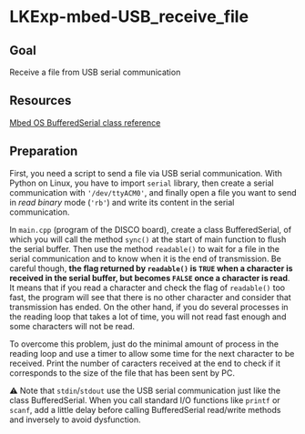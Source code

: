 # LKExp-mbed-USB_receive_file

## Goal

Receive a file from USB serial communication

## Resources

[Mbed OS BufferedSerial class reference](https://os.mbed.com/docs/mbed-os/v6.2/mbed-os-api-doxy/classmbed_1_1_buffered_serial.html)

## Preparation

First, you need a script to send a file via USB serial communication. With Python on Linux, you have to import `serial` library, then create a serial communication with `'/dev/ttyACM0'`, and finally open a file you want to send in *read binary* mode (`'rb'`) and write its content in the serial communication.

In `main.cpp` (program of the DISCO board), create a class BufferedSerial, of which you will call the method `sync()` at the start of main function to flush the serial buffer. Then use the method `readable()` to wait for a file in the serial communication and to know when it is the end of transmission. Be careful though, **the flag returned by `readable()` is `TRUE` when a character is received in the serial buffer, but becomes `FALSE` once a character is read**. It means that if you read a character and check the flag of `readable()` too fast, the program will see that there is no other character and consider that transmission has ended. On the other hand, if you do several processes in the reading loop that takes a lot of time, you will not read fast enough and some characters will not be read.

To overcome this problem, just do the minimal amount of process in the reading loop and use a timer to allow some time for the next character to be received. Print the number of caracters received at the end to check if it corresponds to the size of the file that has been sent by PC.

⚠️ Note that `stdin`/`stdout` use the USB serial communication just like the class BufferedSerial. When you call standard I/O functions like `printf` or `scanf`, add a little delay before calling BufferedSerial read/write methods and inversely to avoid dysfunction.
